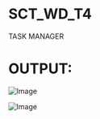 # SCT_WD_T4
TASK MANAGER


# OUTPUT:

![Image](https://github.com/user-attachments/assets/bb74bd6f-2154-4cb7-95ca-ec3d291f93b1)

![Image](https://github.com/user-attachments/assets/033cbc58-45d1-4983-80e1-c9c71dd74df7)
